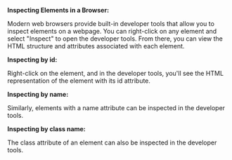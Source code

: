 ﻿**Inspecting Elements in a Browser:**

Modern web browsers provide built-in developer tools that allow you to inspect elements on a webpage. You can right-click on any element and select "Inspect" to open the developer tools. From there, you can view the HTML structure and attributes associated with each element.

**Inspecting by id:**

Right-click on the element, and in the developer tools, you'll see the HTML representation of the element with its id attribute.

**Inspecting by name:**

Similarly, elements with a name attribute can be inspected in the developer tools.

**Inspecting by class name:**

The class attribute of an element can also be inspected in the developer tools.

